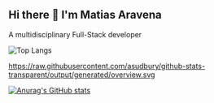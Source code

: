 ## Hi there 👋 I'm Matias Aravena


A multidisciplinary Full-Stack developer 


![Top Langs](https://github-readme-stats.vercel.app/api/top-langs/?username=MatAravena&hide=javascript,css,scss,html&theme=tokyonight)

https://raw.githubusercontent.com/asudbury/github-stats-transparent/output/generated/overview.svg

[![Anurag's GitHub stats](https://github-readme-stats.vercel.app/api?username=MatAravena)](https://github.com/anuraghazra/github-readme-stats)

<!--
**MatAravena/MatAravena** is a ✨ _special_ ✨ repository because its `README.md` (this file) appears on your GitHub profile.



TypeScript   5 hrs 46 mins   ███████████░░░░░░░░░░░░░░   43.88 % \n
JavaScript   5 hrs 19 mins   ██████████░░░░░░░░░░░░░░░   40.41 % \n
JSON         1 hr 25 mins    ██▓░░░░░░░░░░░░░░░░░░░░░░   10.85 % \n
Bash         19 mins         ▓░░░░░░░░░░░░░░░░░░░░░░░░   02.47 % \n
HTML         16 mins         ▓░░░░░░░░░░░░░░░░░░░░░░░░   02.06 % \n


Here are some ideas to get you started:

- 🔭 I’m currently working on ...
- 🌱 I’m currently learning ...
- 👯 I’m looking to collaborate on ...
- 🤔 I’m looking for help with ...
- 💬 Ask me about ...
- 📫 How to reach me: ...
- 😄 Pronouns: ...
- ⚡ Fun fact: ...
-->
